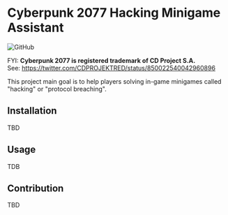 # Cyberpunk 2077 Hacking Minigame Assistant

![GitHub](https://img.shields.io/github/license/Veinar/cp2k77HackingAssistant?style=flat-square)

FYI:
**Cyberpunk 2077 is registered trademark of CD Project S.A.**  
See: https://twitter.com/CDPROJEKTRED/status/850022540042960896

This project main goal is to help players solving in-game minigames called "hacking" or "protocol breaching".

## Installation

TBD

## Usage

TDB

## Contribution

TBD
